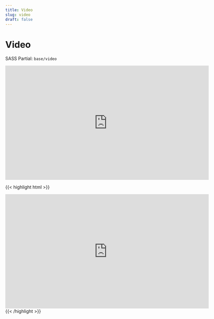 ```yaml
---
title: Video
slug: video
draft: false
---
```


<!-- Header -->
<div class="styleguide__content">
  <h1>Video</h1>
  <p>SASS Partial: <code>base/video</code></p>
</div>

<!-- Result -->
<div class="styleguide__result">
<div class="video-wrapper">
    <iframe src="https://player.vimeo.com/video/120979603" width="640" height="360" frameborder="0" webkitallowfullscreen mozallowfullscreen allowfullscreen></iframe>
</div>
</div>

<!-- Markup -->

{{< highlight html  >}}
<div class="video-wrapper">
    <iframe src="https://player.vimeo.com/video/120979603" width="640" height="360" frameborder="0" webkitallowfullscreen mozallowfullscreen allowfullscreen></iframe>
</div>
{{< /highlight >}}
